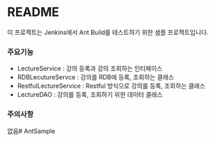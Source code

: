 # README #

이 프로젝트는 Jenkins에서 Ant Build를 테스트하기 위한 샘플 프로젝트입니다. 

### 주요기능 ###

* LectureService : 강의 등록과 강의 조회하는 인터페이스
* RDBLecutureServce : 강의를 RDB에 등록, 조회하는 클래스
* RestfulLectureService : Restful 방식으로 강의를 등록, 조회하는 클래스
* LectureDAO : 강의를 등록, 조회하기 위한 데이터 클래스

### 주의사항 ###

없음# AntSample
